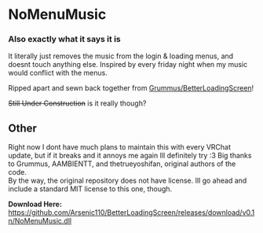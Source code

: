 # NoMenuMusic

### Also exactly what it says it is

It literally just removes the music from the login & loading menus, and doesnt touch anything else.
Inspired by every friday night when my music would conflict with the menus.
  
Ripped apart and sewn back together from [Grummus/BetterLoadingScreen](https://github.com/Grummus/BetterLoadingScreen)!

~~Still Under Construction~~ is it really though?

## Other

Right now I dont have much plans to maintain this with every VRChat update, but if it breaks and it annoys me again Ill definitely try :3
Big thanks to Grummus, AAMBIENTT, and thetrueyoshifan, original authors of the code.  
By the way, the original repository does not have license. Ill go ahead and include a standard MIT license to this one, though.


**Download Here:**  
https://github.com/Arsenic110/BetterLoadingScreen/releases/download/v0.1n/NoMenuMusic.dll

